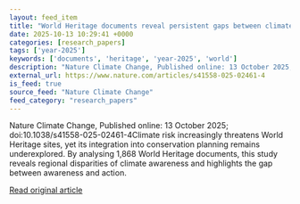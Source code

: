 ```yaml
---
layout: feed_item
title: "World Heritage documents reveal persistent gaps between climate awareness and local action"
date: 2025-10-13 10:29:41 +0000
categories: [research_papers]
tags: ['year-2025']
keywords: ['documents', 'heritage', 'year-2025', 'world']
description: "Nature Climate Change, Published online: 13 October 2025; doi:10"
external_url: https://www.nature.com/articles/s41558-025-02461-4
is_feed: true
source_feed: "Nature Climate Change"
feed_category: "research_papers"
---
```


Nature Climate Change, Published online: 13 October 2025; doi:10.1038/s41558-025-02461-4Climate risk increasingly threatens World Heritage sites, yet its integration into conservation planning remains underexplored. By analysing 1,868 World Heritage documents, this study reveals regional disparities of climate awareness and highlights the gap between awareness and action.

[Read original article](https://www.nature.com/articles/s41558-025-02461-4)
